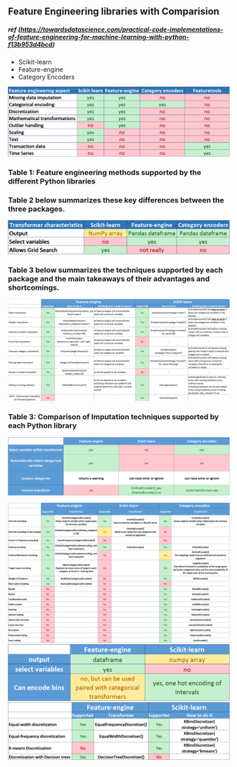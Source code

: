 ## Feature Engineering libraries with Comparision
##### ref (https://towardsdatascience.com/practical-code-implementations-of-feature-engineering-for-machine-learning-with-python-f13b953d4bcd)
<ul>
  <li>Scikit-learn</br>
  <li>Feature-engine</br>
  <li>Category Encoders</br>
</ul>

![image1](images/different_python_fe_lib.jpg)
### Table 1: Feature engineering methods supported by the different Python libraries

### Table 2 below summarizes these key differences between the three packages.
![image2](images/pckg_diff_fe.jpg)


### Table 3 below summarizes the techniques supported by each package and the main takeaways of their advantages and shortcomings.
![image3](images/imputation_tech.jpg)
### Table 3: Comparison of Imputation techniques supported by each Python library

![image1](images/categorical_encod.jpg)

![image1](images/categorical_encod_1.jpg)
![image1](images/discretization.jpg)
![image1](images/discretization_1.jpg)

